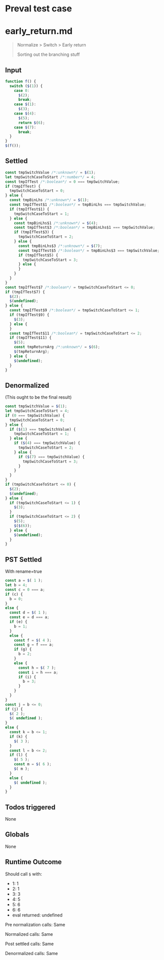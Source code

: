 # Preval test case

# early_return.md

> Normalize > Switch > Early return
>
> Sorting out the branching stuff

## Input

`````js filename=intro
function f() {
  switch ($(1)) {
    case 0:
      $(2);
      break;
    case $(1):
      $(3);
    case $(4):
      $(5);
      return $(6);
    case $(7):
      break;
  }
}
$(f());
`````


## Settled


`````js filename=intro
const tmpSwitchValue /*:unknown*/ = $(1);
let tmpSwitchCaseToStart /*:number*/ = 4;
const tmpIfTest /*:boolean*/ = 0 === tmpSwitchValue;
if (tmpIfTest) {
  tmpSwitchCaseToStart = 0;
} else {
  const tmpBinLhs /*:unknown*/ = $(1);
  const tmpIfTest$1 /*:boolean*/ = tmpBinLhs === tmpSwitchValue;
  if (tmpIfTest$1) {
    tmpSwitchCaseToStart = 1;
  } else {
    const tmpBinLhs$1 /*:unknown*/ = $(4);
    const tmpIfTest$3 /*:boolean*/ = tmpBinLhs$1 === tmpSwitchValue;
    if (tmpIfTest$3) {
      tmpSwitchCaseToStart = 2;
    } else {
      const tmpBinLhs$3 /*:unknown*/ = $(7);
      const tmpIfTest$5 /*:boolean*/ = tmpBinLhs$3 === tmpSwitchValue;
      if (tmpIfTest$5) {
        tmpSwitchCaseToStart = 3;
      } else {
      }
    }
  }
}
const tmpIfTest$7 /*:boolean*/ = tmpSwitchCaseToStart <= 0;
if (tmpIfTest$7) {
  $(2);
  $(undefined);
} else {
  const tmpIfTest$9 /*:boolean*/ = tmpSwitchCaseToStart <= 1;
  if (tmpIfTest$9) {
    $(3);
  } else {
  }
  const tmpIfTest$11 /*:boolean*/ = tmpSwitchCaseToStart <= 2;
  if (tmpIfTest$11) {
    $(5);
    const tmpReturnArg /*:unknown*/ = $(6);
    $(tmpReturnArg);
  } else {
    $(undefined);
  }
}
`````


## Denormalized
(This ought to be the final result)

`````js filename=intro
const tmpSwitchValue = $(1);
let tmpSwitchCaseToStart = 4;
if (0 === tmpSwitchValue) {
  tmpSwitchCaseToStart = 0;
} else {
  if ($(1) === tmpSwitchValue) {
    tmpSwitchCaseToStart = 1;
  } else {
    if ($(4) === tmpSwitchValue) {
      tmpSwitchCaseToStart = 2;
    } else {
      if ($(7) === tmpSwitchValue) {
        tmpSwitchCaseToStart = 3;
      }
    }
  }
}
if (tmpSwitchCaseToStart <= 0) {
  $(2);
  $(undefined);
} else {
  if (tmpSwitchCaseToStart <= 1) {
    $(3);
  }
  if (tmpSwitchCaseToStart <= 2) {
    $(5);
    $($(6));
  } else {
    $(undefined);
  }
}
`````


## PST Settled
With rename=true

`````js filename=intro
const a = $( 1 );
let b = 4;
const c = 0 === a;
if (c) {
  b = 0;
}
else {
  const d = $( 1 );
  const e = d === a;
  if (e) {
    b = 1;
  }
  else {
    const f = $( 4 );
    const g = f === a;
    if (g) {
      b = 2;
    }
    else {
      const h = $( 7 );
      const i = h === a;
      if (i) {
        b = 3;
      }
    }
  }
}
const j = b <= 0;
if (j) {
  $( 2 );
  $( undefined );
}
else {
  const k = b <= 1;
  if (k) {
    $( 3 );
  }
  const l = b <= 2;
  if (l) {
    $( 5 );
    const m = $( 6 );
    $( m );
  }
  else {
    $( undefined );
  }
}
`````


## Todos triggered


None


## Globals


None


## Runtime Outcome


Should call `$` with:
 - 1: 1
 - 2: 1
 - 3: 3
 - 4: 5
 - 5: 6
 - 6: 6
 - eval returned: undefined

Pre normalization calls: Same

Normalized calls: Same

Post settled calls: Same

Denormalized calls: Same
